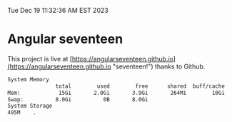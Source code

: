 Tue Dec 19 11:32:36 AM EST 2023

# Angular seventeen


This project is live at [https://angularseventeen.github.io](https://angularseventeen.github.io "seventeen!") thanks to Github.

```bash
System Memory
               total        used        free      shared  buff/cache   available
Mem:            15Gi       2.0Gi       3.9Gi       264Mi        10Gi        13Gi
Swap:          8.0Gi          0B       8.0Gi
System Storage
495M	.
```
